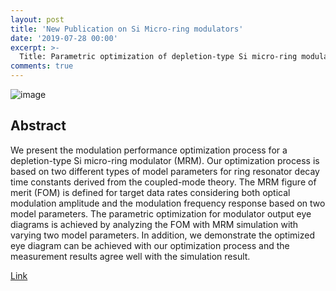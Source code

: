 ```yaml
---
layout: post
title: 'New Publication on Si Micro-ring modulators'
date: '2019-07-28 00:00'
excerpt: >-
  Title: Parametric optimization of depletion-type Si micro-ring modulator performances   
comments: true
---
```

![image](https://1.bp.blogspot.com/-aEHBALIPskg/XT3mHRoJF_I/AAAAAAAAC-g/lpGtgTiy2G8_PvaLgKg6m_srvgWm705kACLcBGAs/s1600/IMG_20190728_201353.jpg)

## Abstract
We present the modulation performance optimization process for a depletion-type Si micro-ring modulator (MRM). Our optimization process is based on two different types of model parameters for ring resonator decay time constants derived from the coupled-mode theory. The MRM figure of merit (FOM) is defined for target data rates considering both optical modulation amplitude and the modulation frequency response based on two model parameters. The parametric optimization for modulator output eye diagrams is achieved by analyzing the FOM with MRM simulation with varying two model parameters. In addition, we demonstrate the optimized eye diagram can be achieved with our optimization process and the measurement results agree well with the simulation result.

[Link](https://iopscience.iop.org/article/10.7567/1347-4065/ab22ce/meta)    

